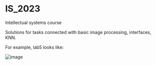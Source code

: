 # IS_2023
Intellectual systems course

Solutions for tasks connected with basic image processing, interfaces, KNN.

For example, lab5 looks like:

![image](https://github.com/jaroslav2324/IS_2023/assets/94970404/60096f89-1113-4303-96ef-b414afe26990)


